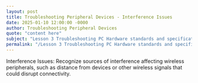 ```yaml
---
layout: post
title: Troubleshooting Peripheral Devices - Interference Issues
date: 2025-01-10 12:00:00 -0000
author: Troubleshooting Peripheral Devices
quote: "content here"
subject: "Lesson 3 Troubleshooting PC Hardware standards and specifications"
permalink: "/Lesson 3 Troubleshooting PC Hardware standards and specifications/Troubleshooting Peripheral Devices/Troubleshooting Peripheral Devices - Interference Issues"
---
```


Interference Issues: Recognize sources of interference affecting wireless peripherals, such as distance from devices or other wireless signals that could disrupt connectivity.
